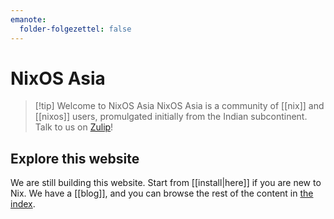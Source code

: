 ```yaml
---
emanote:
  folder-folgezettel: false
---
```


# NixOS Asia

> [!tip] Welcome to NixOS Asia
> NixOS Asia is a community of [[nix]] and [[nixos]] users, promulgated initially from the Indian subcontinent. Talk to us on [Zulip](https://nixos.zulipchat.com/)!

## Explore this website

We are still building this website. Start from [[install|here]] if you are new to Nix. We have a [[blog]], and you can browse the rest of the content  in [the index](-/all).

